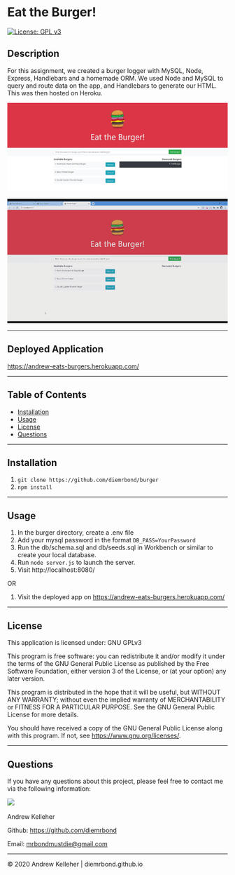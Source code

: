 # Eat the Burger!

[![License: GPL v3](https://img.shields.io/badge/License-GPLv3-blue.svg)](https://www.gnu.org/licenses/gpl-3.0)
## Description 
  For this assignment, we created a burger logger with MySQL, Node, Express, Handlebars and a homemade ORM. We used Node and MySQL to query and route data on the app, and Handlebars to generate our HTML. This was then hosted on Heroku.


<img src="public/assets/img/screenshot.jpg" width="600" /> <br>

<img src="public/assets/img/demo.gif" width="600" /> <br>

  ---
## Deployed Application
https://andrew-eats-burgers.herokuapp.com/
    

  ---
  ## Table of Contents

  * [Installation](#installation)
  * [Usage](#usage)
  * [License](#license)
  * [Questions](#questions)



  ---
  ## Installation 
  1. `git clone https://github.com/diemrbond/burger` 
  2. `npm install`


  
  ---
  ## Usage 
  1. In the burger directory, create a .env file
  2. Add your mysql password in the format `DB_PASS=YourPassword`
  3. Run the db/schema.sql and db/seeds.sql in Workbench or similar to create your local database. 
  4. Run `node server.js` to launch the server.
  5. Visit http://localhost:8080/

  OR

  1. Visit the deployed app on https://andrew-eats-burgers.herokuapp.com/




  ---
  ## License 
  This application is licensed under: GNU GPLv3
  
This program is free software: you can redistribute it and/or modify it under the terms of the GNU General Public License as published by the Free Software Foundation, either version 3 of the License, or (at your option) any later version.

This program is distributed in the hope that it will be useful, but WITHOUT ANY WARRANTY; without even the implied warranty of MERCHANTABILITY or FITNESS FOR A PARTICULAR PURPOSE. See the GNU General Public License for more details.

You should have received a copy of the GNU General Public License along with this program. If not, see <https://www.gnu.org/licenses/>.


  
  ---
  ## Questions
  If you have any questions about this project, please feel free to contact me via the following information:

  <img src="https://avatars3.githubusercontent.com/u/32446328?v=4" width="50" />

  Andrew Kelleher

  Github: https://github.com/diemrbond

  Email: [mrbondmustdie@gmail.com](mailto:mrbondmustdie@gmail.com)

  ---
  © 2020 Andrew Kelleher | diemrbond.github.io

